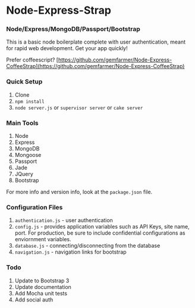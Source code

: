 # Node-Express-Strap

### Node/Express/MongoDB/Passport/Bootstrap

This is a basic node boilerplate complete with user authentication, meant for rapid web development. Get your app quickly!

Prefer coffeescript? [https://github.com/gemfarmer/Node-Express-CoffeeStrap](https://github.com/gemfarmer/Node-Express-CoffeeStrap)

### Quick Setup

1. Clone
2. `npm install`
3. `node server.js` or `supervisor server` or `cake server`

### Main Tools

1. Node
2. Express
3. MongoDB
4. Mongoose
5. Passport
6. Jade
7. JQuery
8. Bootstrap

For more info and version info, look at the `package.json` file.

### Configuration Files

1. `authentication.js` - user authentication
2. `config.js` - provides application variables such as API Keys, site name, port. For production, be sure to include confidential configurations as enviornment variables.
3. `database.js` - connecting/disconnecting from the database
4. `navigation.js` - navigation links for bootstrap

### Todo

1. Update to Bootstrap 3
2. Update documentation
3. Add Mocha unit tests
4. Add social auth